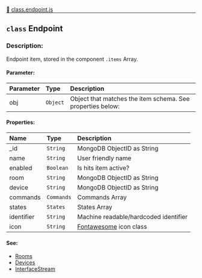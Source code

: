<div class="mb-0">
    🔗 <a class="source-code" target="_blank"
        href="https://github.com/OpenHausIO/backend/blob/dev/components/devices/class.device.js">class.endpoint.js</a>
</div>
<hr style="margin: 0 !important" />

<!-- CLASS -->

<!-- GENERAL -->
## `class` Endpoint 
### Description:

Endpoint item, stored in the component `.items` Array.

<!-- GENERAL -->

<!-- PARAMETER -->
#### Parameter:
| Parameter | Type       | Description    |
| :-------- | :--------- |:------------- |
| obj | `Object` |  Object that matches the item schema. See properties below: |
<!-- PARAMETER -->

<!-- PROPERTIES -->
#### Properties:
| Name | Type | Description |
| :---- | :-------- | :----------- |
| _id | `String` | MongoDB ObjectID as String |
| name | `String` | User friendly name |
| enabled | `Boolean` | Is hits item active? |
| room | `String` | MongoDB ObjectID as String |
| device | `String` | MongoDB ObjectID as String |
| commands | `Commands` | Commands Array |
| states | `States` | States Array |
| identifier | `String` | Machine readable/hardcoded identifier |
| icon | `String` | [Fontawesome](https://fontawesome.com/) icon class |
<!-- PROPERTIES -->

<!-- EVENTS -->
<!-- EVENTS -->

<!-- EXAMPLES -->
<!-- EXAMPLES -->

<!-- LINKS -->
#### See:
- [Rooms](/backend/components/rooms/)<br />
- [Devices](/backend/components/devices/)<br />
- [InterfaceStream](/backend/components/devices/class.interfaceStream.js)<br />
<!-- LINKS -->

<!-- CLASS -->



<!-- METHODS -->
<!-- METHODS -->